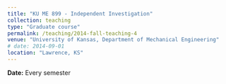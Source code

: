 ```yaml
---
title: "KU ME 899 - Independent Investigation"
collection: teaching
type: "Graduate course"
permalink: /teaching/2014-fall-teaching-4
venue: "University of Kansas, Department of Mechanical Engineering"
# date: 2014-09-01
location: "Lawrence, KS"
---
```


**Date:** Every semester
